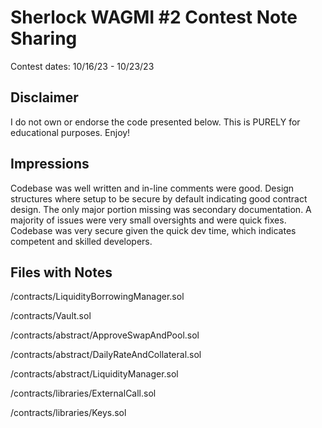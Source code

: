 # Sherlock WAGMI #2 Contest Note Sharing

Contest dates: 10/16/23 - 10/23/23

## Disclaimer

I do not own or endorse the code presented below. This is PURELY for educational purposes. Enjoy!

## Impressions

 Codebase was well written and in-line comments were good. Design structures where setup to be secure by default indicating good contract design. The only major portion missing was secondary documentation. A majority of issues were very small oversights and were quick fixes. Codebase was very secure given the quick dev time, which indicates competent and skilled developers.

## Files with Notes

/contracts/LiquidityBorrowingManager.sol

/contracts/Vault.sol

/contracts/abstract/ApproveSwapAndPool.sol

/contracts/abstract/DailyRateAndCollateral.sol

/contracts/abstract/LiquidityManager.sol

/contracts/libraries/ExternalCall.sol

/contracts/libraries/Keys.sol


